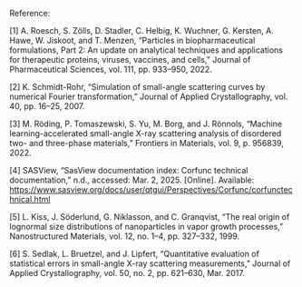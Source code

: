 Reference:

[1] A. Roesch, S. Zölls, D. Stadler, C. Helbig, K. Wuchner, G. Kersten, A. Hawe, W. Jiskoot, and T. Menzen, “Particles in biopharmaceutical formulations, Part 2: An update on analytical techniques and applications for therapeutic proteins, viruses, vaccines, and cells,” Journal of Pharmaceutical Sciences, vol. 111, pp. 933–950, 2022.

[2] K. Schmidt-Rohr, “Simulation of small-angle scattering curves by numerical Fourier transformation,” Journal of Applied Crystallography, vol. 40, pp. 16–25, 2007.

[3] M. Röding, P. Tomaszewski, S. Yu, M. Borg, and J. Rönnols, “Machine learning-accelerated small-angle X-ray scattering analysis of disordered two- and three-phase materials,” Frontiers in Materials, vol. 9, p. 956839, 2022.

[4] SASView, “SasView documentation index: Corfunc technical documentation,” n.d., accessed: Mar. 2, 2025. [Online]. Available: https://www.sasview.org/docs/user/qtgui/Perspectives/Corfunc/corfunctechnical.html

[5] L. Kiss, J. Söderlund, G. Niklasson, and C. Granqvist, “The real origin of lognormal size distributions of nanoparticles in vapor growth processes,” Nanostructured Materials, vol. 12, no. 1–4, pp. 327–332, 1999.

[6] S. Sedlak, L. Bruetzel, and J. Lipfert, “Quantitative evaluation of statistical errors in small-angle X-ray scattering measurements,” Journal of Applied Crystallography, vol. 50, no. 2, pp. 621–630, Mar. 2017.
